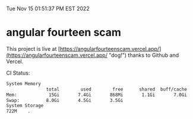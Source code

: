 Tue Nov 15 01:51:37 PM EST 2022

# angular fourteen scam


This project is live at [https://angularfourteenscam.vercel.app/](https://angularfourteenscam.vercel.app/ "dog!") thanks to Github and Vercel.

CI Status: 

```bash
System Memory
               total        used        free      shared  buff/cache   available
Mem:            15Gi       7.4Gi       868Mi       1.1Gi       7.0Gi       6.4Gi
Swap:          8.0Gi       4.5Gi       3.5Gi
System Storage
722M	.
```
